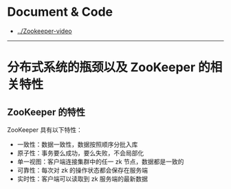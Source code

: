 # Document & Code

* [../Zookeeper-video](https://github.com/zozospider/note/blob/master/distributed/ZooKeeper/ZooKeeper-video.md)

---

# 分布式系统的瓶颈以及 ZooKeeper 的相关特性

## ZooKeeper 的特性

ZooKeeper 具有以下特性：
* 一致性：数据一致性，数据按照顺序分批入库
* 原子性：事务要么成功，要么失败，不会局部化
* 单一视图：客户端连接集群中的任一 zk 节点，数据都是一致的
* 可靠性：每次对 zk 的操作状态都会保存在服务端
* 实时性：客户端可以读取到 zk 服务端的最新数据
